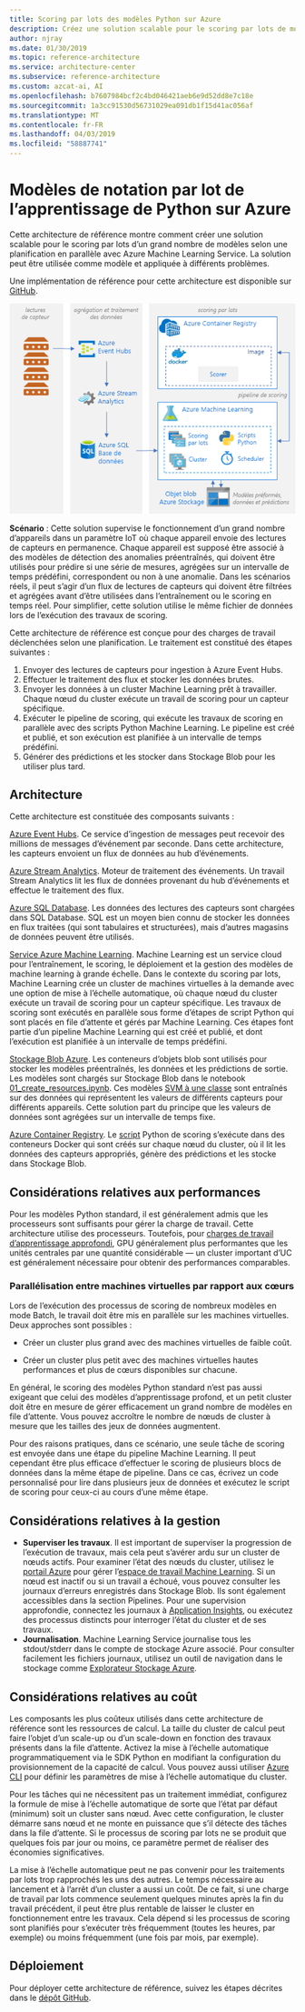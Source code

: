 ```yaml
---
title: Scoring par lots des modèles Python sur Azure
description: Créez une solution scalable pour le scoring par lots de modèles selon une planification en parallèle avec Azure Machine Learning Service.
author: njray
ms.date: 01/30/2019
ms.topic: reference-architecture
ms.service: architecture-center
ms.subservice: reference-architecture
ms.custom: azcat-ai, AI
ms.openlocfilehash: b7607984bcf2c4bd046421aeb6e9d52dd8e7c18e
ms.sourcegitcommit: 1a3cc91530d56731029ea091db1f15d41ac056af
ms.translationtype: MT
ms.contentlocale: fr-FR
ms.lasthandoff: 04/03/2019
ms.locfileid: "58887741"
---
```

# <a name="batch-scoring-of-python-machine-learning-models-on-azure"></a>Modèles de notation par lot de l’apprentissage de Python sur Azure

Cette architecture de référence montre comment créer une solution scalable pour le scoring par lots d’un grand nombre de modèles selon une planification en parallèle avec Azure Machine Learning Service. La solution peut être utilisée comme modèle et appliquée à différents problèmes.

Une implémentation de référence pour cette architecture est disponible sur [GitHub][github].

![Scoring par lots des modèles Python sur Azure](./_images/batch-scoring-python.png)

**Scénario** : Cette solution supervise le fonctionnement d’un grand nombre d’appareils dans un paramètre IoT où chaque appareil envoie des lectures de capteurs en permanence. Chaque appareil est supposé être associé à des modèles de détection des anomalies préentraînés, qui doivent être utilisés pour prédire si une série de mesures, agrégées sur un intervalle de temps prédéfini, correspondent ou non à une anomalie. Dans les scénarios réels, il peut s’agir d’un flux de lectures de capteurs qui doivent être filtrées et agrégées avant d’être utilisées dans l’entraînement ou le scoring en temps réel. Pour simplifier, cette solution utilise le même fichier de données lors de l’exécution des travaux de scoring.

Cette architecture de référence est conçue pour des charges de travail déclenchées selon une planification. Le traitement est constitué des étapes suivantes :
1.  Envoyer des lectures de capteurs pour ingestion à Azure Event Hubs.
2.  Effectuer le traitement des flux et stocker les données brutes.
3.  Envoyer les données à un cluster Machine Learning prêt à travailler. Chaque nœud du cluster exécute un travail de scoring pour un capteur spécifique. 
4.  Exécuter le pipeline de scoring, qui exécute les travaux de scoring en parallèle avec des scripts Python Machine Learning. Le pipeline est créé et publié, et son exécution est planifiée à un intervalle de temps prédéfini.
5.  Générer des prédictions et les stocker dans Stockage Blob pour les utiliser plus tard.

## <a name="architecture"></a>Architecture

Cette architecture est constituée des composants suivants :

[Azure Event Hubs][event-hubs]. Ce service d’ingestion de messages peut recevoir des millions de messages d’événement par seconde. Dans cette architecture, les capteurs envoient un flux de données au hub d’événements.

[Azure Stream Analytics][stream-analytics]. Moteur de traitement des événements. Un travail Stream Analytics lit les flux de données provenant du hub d’événements et effectue le traitement des flux.

[Azure SQL Database][sql-database]. Les données des lectures des capteurs sont chargées dans SQL Database. SQL est un moyen bien connu de stocker les données en flux traitées (qui sont tabulaires et structurées), mais d’autres magasins de données peuvent être utilisés.

[Service Azure Machine Learning][amls]. Machine Learning est un service cloud pour l’entraînement, le scoring, le déploiement et la gestion des modèles de machine learning à grande échelle. Dans le contexte du scoring par lots, Machine Learning crée un cluster de machines virtuelles à la demande avec une option de mise à l’échelle automatique, où chaque nœud du cluster exécute un travail de scoring pour un capteur spécifique. Les travaux de scoring sont exécutés en parallèle sous forme d’étapes de script Python qui sont placés en file d’attente et gérés par Machine Learning. Ces étapes font partie d’un pipeline Machine Learning qui est créé et publié, et dont l’exécution est planifiée à un intervalle de temps prédéfini.

[Stockage Blob Azure][storage]. Les conteneurs d’objets blob sont utilisés pour stocker les modèles préentraînés, les données et les prédictions de sortie. Les modèles sont chargés sur Stockage Blob dans le notebook [01_create_resources.ipynb][create-resources]. Ces modèles [SVM à une classe][one-class-svm] sont entraînés sur des données qui représentent les valeurs de différents capteurs pour différents appareils. Cette solution part du principe que les valeurs de données sont agrégées sur un intervalle de temps fixe.

[Azure Container Registry][acr]. Le [script][pyscript] Python de scoring s’exécute dans des conteneurs Docker qui sont créés sur chaque nœud du cluster, où il lit les données des capteurs appropriés, génère des prédictions et les stocke dans Stockage Blob.

## <a name="performance-considerations"></a>Considérations relatives aux performances

Pour les modèles Python standard, il est généralement admis que les processeurs sont suffisants pour gérer la charge de travail. Cette architecture utilise des processeurs. Toutefois, pour [charges de travail d’apprentissage approfondi][deep], GPU généralement plus performantes que les unités centrales par une quantité considérable &mdash; un cluster important d’UC est généralement nécessaire pour obtenir des performances comparables.

### <a name="parallelizing-across-vms-versus-cores"></a>Parallélisation entre machines virtuelles par rapport aux cœurs

Lors de l’exécution des processus de scoring de nombreux modèles en mode Batch, le travail doit être mis en parallèle sur les machines virtuelles. Deux approches sont possibles :

* Créer un cluster plus grand avec des machines virtuelles de faible coût.

* Créer un cluster plus petit avec des machines virtuelles hautes performances et plus de cœurs disponibles sur chacune.

En général, le scoring des modèles Python standard n’est pas aussi exigeant que celui des modèles d’apprentissage profond, et un petit cluster doit être en mesure de gérer efficacement un grand nombre de modèles en file d’attente. Vous pouvez accroître le nombre de nœuds de cluster à mesure que les tailles des jeux de données augmentent.

Pour des raisons pratiques, dans ce scénario, une seule tâche de scoring est envoyée dans une étape du pipeline Machine Learning. Il peut cependant être plus efficace d’effectuer le scoring de plusieurs blocs de données dans la même étape de pipeline. Dans ce cas, écrivez un code personnalisé pour lire dans plusieurs jeux de données et exécutez le script de scoring pour ceux-ci au cours d’une même étape.

## <a name="management-considerations"></a>Considérations relatives à la gestion

- **Superviser les travaux**. Il est important de superviser la progression de l’exécution de travaux, mais cela peut s’avérer ardu sur un cluster de nœuds actifs. Pour examiner l’état des nœuds du cluster, utilisez le [portail Azure][portal] pour gérer l’[espace de travail Machine Learning][ml-workspace]. Si un nœud est inactif ou si un travail a échoué, vous pouvez consulter les journaux d’erreurs enregistrés dans Stockage Blob. Ils sont également accessibles dans la section Pipelines. Pour une supervision approfondie, connectez les journaux à [Application Insights][app-insights], ou exécutez des processus distincts pour interroger l’état du cluster et de ses travaux.
-   **Journalisation**. Machine Learning Service journalise tous les stdout/stderr dans le compte de stockage Azure associé. Pour consulter facilement les fichiers journaux, utilisez un outil de navigation dans le stockage comme [Explorateur Stockage Azure][explorer].

## <a name="cost-considerations"></a>Considérations relatives au coût

Les composants les plus coûteux utilisés dans cette architecture de référence sont les ressources de calcul. La taille du cluster de calcul peut faire l’objet d’un scale-up ou d’un scale-down en fonction des travaux présents dans la file d’attente. Activez la mise à l’échelle automatique programmatiquement via le SDK Python en modifiant la configuration du provisionnement de la capacité de calcul. Vous pouvez aussi utiliser [Azure CLI][cli] pour définir les paramètres de mise à l’échelle automatique du cluster.

Pour les tâches qui ne nécessitent pas un traitement immédiat, configurez la formule de mise à l’échelle automatique de sorte que l’état par défaut (minimum) soit un cluster sans nœud. Avec cette configuration, le cluster démarre sans nœud et ne monte en puissance que s’il détecte des tâches dans la file d’attente. Si le processus de scoring par lots ne se produit que quelques fois par jour ou moins, ce paramètre permet de réaliser des économies significatives.

La mise à l’échelle automatique peut ne pas convenir pour les traitements par lots trop rapprochés les uns des autres. Le temps nécessaire au lancement et à l’arrêt d’un cluster a aussi un coût. De ce fait, si une charge de travail par lots commence seulement quelques minutes après la fin du travail précédent, il peut être plus rentable de laisser le cluster en fonctionnement entre les travaux. Cela dépend si les processus de scoring sont planifiés pour s’exécuter très fréquemment (toutes les heures, par exemple) ou moins fréquemment (une fois par mois, par exemple).


## <a name="deployment"></a>Déploiement

Pour déployer cette architecture de référence, suivez les étapes décrites dans le [dépôt GitHub][github].

[acr]: /azure/container-registry/container-registry-intro
[ai]: /azure/application-insights/app-insights-overview
[aml-compute]: /azure/machine-learning/service/how-to-set-up-training-targets#amlcompute
[amls]: /azure/machine-learning/service/overview-what-is-azure-ml
[automatic-scaling]: /azure/batch/batch-automatic-scaling
[azure-files]: /azure/storage/files/storage-files-introduction
[cli]: /cli/azure
[create-resources]: https://github.com/Microsoft/AMLBatchScoringPipeline/blob/master/01_create_resources.ipynb
[deep]: /azure/architecture/reference-architectures/ai/batch-scoring-deep-learning
[event-hubs]: /azure/event-hubs/event-hubs-geo-dr
[explorer]: https://azure.microsoft.com/en-us/features/storage-explorer/
[github]: https://github.com/Microsoft/AMLBatchScoringPipeline
[one-class-svm]: http://scikit-learn.org/stable/modules/generated/sklearn.svm.OneClassSVM.html
[portal]: https://portal.azure.com
[ml-workspace]: /azure/machine-learning/studio/create-workspace
[python-script]: https://github.com/Azure/BatchAIAnomalyDetection/blob/master/batchai/predict.py
[pyscript]: https://github.com/Microsoft/AMLBatchScoringPipeline/blob/master/scripts/predict.py
[storage]: /azure/storage/blobs/storage-blobs-overview
[stream-analytics]: /azure/stream-analytics/
[sql-database]: /azure/sql-database/
[app-insights]: /azure/application-insights/app-insights-overview
